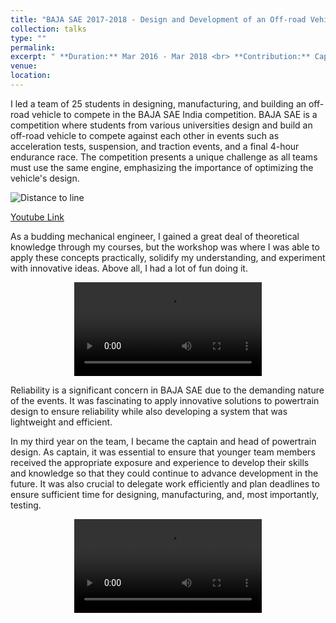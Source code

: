 ```yaml
---
title: "BAJA SAE 2017-2018 - Design and Development of an Off-road Vehicle"
collection: talks
type: ""
permalink: 
excerpt: " **Duration:** Mar 2016 - Mar 2018 <br> **Contribution:** Captain and Technical Head - Powertrain Systems, Team and Project Management <br>" 
venue:  
location: 
---
```


I led a team of 25 students in designing, manufacturing, and building an off-road vehicle to compete in the BAJA SAE India competition. BAJA SAE is a competition where students from various universities design and build an off-road vehicle to compete against each other in events such as acceleration tests, suspension, and traction events, and a final 4-hour endurance race. The competition presents a unique challenge as all teams must use the same engine, emphasizing the importance of optimizing the vehicle's design.

![Distance to line](http://cshah96.github.io/ChinmayShah.github.io/images/BAJA_SAE.png)

[Youtube Link](https://www.youtube.com/watch?v=owuxoNhibvM)

As a budding mechanical engineer, I gained a great deal of theoretical knowledge through my courses, but the workshop was where I was able to apply these concepts practically, solidify my understanding, and experiment with innovative ideas. Above all, I had a lot of fun doing it.

<div align="center">
<video controls>
  <source src="http://cshah96.github.io/ChinmayShah.github.io/images/WOQD9547.MP4" type="video/mp4">
  Your browser does not support the video tag.
</video>
</div>

Reliability is a significant concern in BAJA SAE due to the demanding nature of the events. It was fascinating to apply innovative solutions to powertrain design to ensure reliability while also developing a system that was lightweight and efficient.

In my third year on the team, I became the captain and head of powertrain design. As captain, it was essential to ensure that younger team members received the appropriate exposure and experience to develop their skills and knowledge so that they could continue to advance development in the future. It was also crucial to delegate work efficiently and plan deadlines to ensure sufficient time for designing, manufacturing, and, most importantly, testing.

<div align="center">
<video controls>
  <source src="http://cshah96.github.io/ChinmayShah.github.io/images/GOBQ9583.MP4" type="video/mp4">
  Your browser does not support the video tag.
</video>
</div>


<!-- <iframe width="560" height="315" src="https://www.youtube.com/watch?v=owuxoNhibvM" frameborder="0" allowfullscreen></iframe> -->

